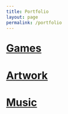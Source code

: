 ```yaml
---
title: Portfolio
layout: page
permalink: /portfolio
---
```


<body>
    <h1 class="full-center" style="margin-top: 30px"> <a href="{{ site.url }}/portfolio/games"> Games </a> </h1>
    <h1 class="full-center"> <a href="{{ site.url }}/portfolio/artwork"> Artwork </a> </h1>
    <h1 class="full-center"> <a href="{{ site.url }}/portfolio/music"> Music </a> </h1>
</body>
